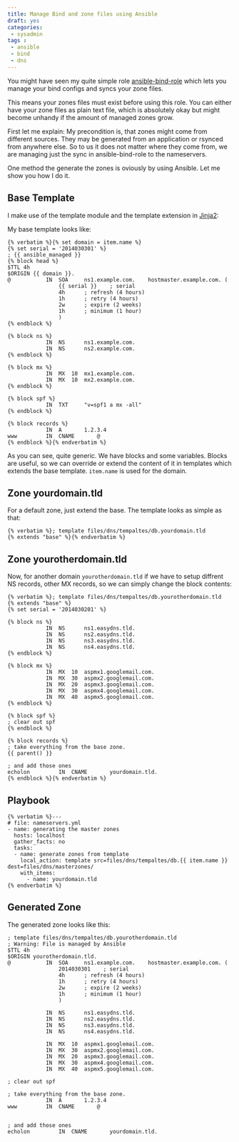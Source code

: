 ```yaml
---
title: Manage Bind and zone files using Ansible
draft: yes
categories:
 - sysadmin
tags :
 - ansible
 - bind
 - dns
---
```


You might have seen my quite simple role [ansible-bind-role](https://github.com/resmo/ansible-role-bind) which lets you manage your bind configs and syncs your zone files.

This means your zones files must exist before using this role. You can either have your zone files as plain text file, which is absolutely okay but might become unhandy if the amount of managed zones grow.

First let me explain: My precondition is, that zones might come from different sources. They may be generated from an application or rsynced from anywhere else. So to us it does not matter where they come from, we are managing just the sync in ansible-bind-role to the nameservers.

One method the generate the zones is oviously by using Ansible. Let me show you how I do it.

## Base Template

I make use of the template module and the template extension in [Jinja2](http://jinja.pocoo.org):

My base template looks like:

~~~
{% verbatim %}{% set domain = item.name %}
{% set serial = '2014030301' %}
; {{ ansible_managed }}
{% block head %}
$TTL 4h
$ORIGIN {{ domain }}.
@			IN	SOA		ns1.example.com.	hostmaster.example.com. (
				{{ serial }}	; serial
				4h		; refresh (4 hours)
				1h		; retry (4 hours)
				2w		; expire (2 weeks)
				1h		; minimum (1 hour)
				)
{% endblock %}

{% block ns %}
			IN	NS		ns1.example.com.
			IN	NS		ns2.example.com.
{% endblock %}

{% block mx %}
			IN	MX	10	mx1.example.com.
			IN	MX	10	mx2.example.com.
{% endblock %}

{% block spf %}
			IN	TXT		"v=spf1 a mx -all"
{% endblock %}

{% block records %}
			IN	A		1.2.3.4
www			IN	CNAME		@
{% endblock %}{% endverbatim %}
~~~

As you can see, quite generic. We have blocks and some variables. Blocks are useful, so we can override or extend the content of it in templates which extends the base template. `item.name` is used for the domain.

## Zone yourdomain.tld

For a default zone, just extend the base. The template looks as simple as that:
~~~
{% verbatim %}; template files/dns/tempaltes/db.yourdomain.tld
{% extends "base" %}{% endverbatim %}
~~~

## Zone yourotherdomain.tld
Now, for another domain `yourotherdomain.tld` if we have to setup diffrent NS records, other MX records, so we can simply change the block contents:
~~~
{% verbatim %}; template files/dns/tempaltes/db.yourotherdomain.tld
{% extends "base" %}
{% set serial = '2014030201' %}

{% block ns %}
			IN	NS		ns1.easydns.tld.
			IN	NS		ns2.easydns.tld.
			IN	NS		ns3.easydns.tld.
			IN	NS		ns4.easydns.tld.
{% endblock %}

{% block mx %}
			IN	MX	10	aspmx1.googlemail.com.
			IN	MX	30	aspmx2.googlemail.com.
			IN	MX	20	aspmx3.googlemail.com.
			IN	MX	30	aspmx4.googlemail.com.
			IN	MX	40	aspmx5.googlemail.com.
{% endblock %}

{% block spf %}
; clear out spf
{% endblock %}

{% block records %}
; take everything from the base zone.
{{ parent() }}

; and add those ones
echolon			IN	CNAME		yourdomain.tld.
{% endblock %}{% endverbatim %}
~~~

## Playbook
~~~
{% verbatim %}---
# file: nameservers.yml
- name: generating the master zones
  hosts: localhost
  gather_facts: no
  tasks:
  - name: generate zones from template
    local_action: template src=files/dns/tempaltes/db.{{ item.name }} dest=files/dns/masterzones/
    with_items:
      - name: yourdomain.tld
{% endverbatim %}
~~~

## Generated Zone

The generated zone looks like this:

~~~
; template files/dns/tempaltes/db.yourotherdomain.tld
; Warning: File is managed by Ansible
$TTL 4h
$ORIGIN yourotherdomain.tld.
@           IN  SOA     ns1.example.com.    hostmaster.example.com. (
                2014030301    ; serial
                4h      ; refresh (4 hours)
                1h      ; retry (4 hours)
                2w      ; expire (2 weeks)
                1h      ; minimum (1 hour)
                )

            IN  NS      ns1.easydns.tld.
            IN  NS      ns2.easydns.tld.
            IN  NS      ns3.easydns.tld.
            IN  NS      ns4.easydns.tld.

            IN  MX  10  aspmx1.googlemail.com.
            IN  MX  30  aspmx2.googlemail.com.
            IN  MX  20  aspmx3.googlemail.com.
            IN  MX  30  aspmx4.googlemail.com.
            IN  MX  40  aspmx5.googlemail.com.

; clear out spf

; take everything from the base zone.
            IN  A       1.2.3.4
www         IN  CNAME       @


; and add those ones
echolon         IN  CNAME       yourdomain.tld.
~~~


